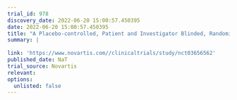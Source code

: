 ```yaml
---
trial_id: 978
discovery_date: 2022-06-20 15:00:57.450395
date: 2022-06-20 15:00:57.450395
title: "A Placebo-controlled, Patient and Investigator Blinded, Randomized Parallel Cohort Study to Assess Pharmacodynamics, Pharmacokinetics, Safety, Tolerability and Preliminary Clinical Efficacy of VAY736 and CFZ533 in Patients With Systemic Lupus Erythem ..."
summary: |
  
link: 'https://www.novartis.com//clinicaltrials/study/nct03656562'
published_date: NaT
trial_source: Novartis
relevant: 
options:
  unlisted: false
---
```

